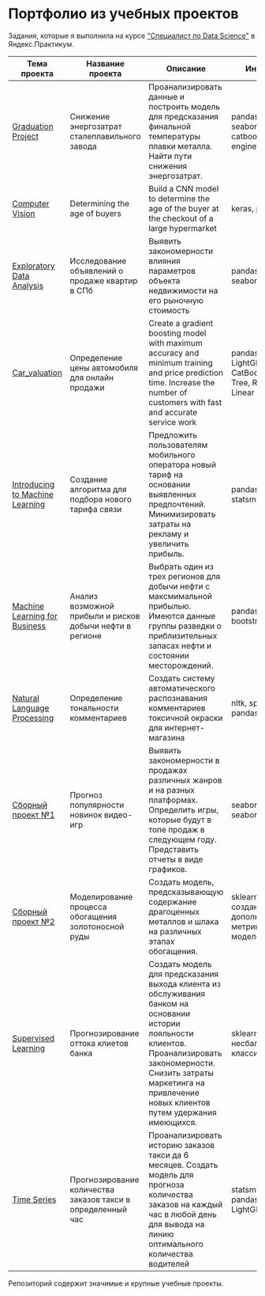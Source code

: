 # Портфолио из учебных проектов

Задания, которые я выполнила на курсе ["Специалист по Data Science"][1] в Яндекс.Практикум.  
  
| Тема проекта | Название проекта | Описание | Инструменты |
| --- | --- | --- | --- |
| [Graduation Project](https://github.com/cptcroissant/yandex_praktikum_projects/tree/master/Graduation%20Project) | Снижение энергозатрат сталеплавильного завода | Проанализировать данные и построить модель для предсказания финальной температуры плавки металла. Найти пути снижения энергозатрат. | pandas, numpy, seaborn, sklearn, catboost, EDA, feature engineering |
| [Computer Vision](https://github.com/moonkerimka/Yandex_practicum/blob/main/computer%20vision/vozrast_v2.ipynb) |  Determining the age of buyers | Build a CNN model to determine the age of the buyer at the checkout of a large hypermarket| keras, plotly, pandas |
| [Exploratory Data Analysis](https://github.com/cptcroissant/yandex_praktikum_projects/tree/master/Exploratory%20Data%20Analysis) | Исследование объявлений о продаже квартир в СПб | Выявить закономерности влияния параметров объекта недвижимости на его рыночную стоимость | pandas, matplotlib, seaborn |  
| [Car_valuation](https://github.com/moonkerimka/Yandex_practicum/blob/main/car_valuation/car_price.ipynb) | Определение цены автомобиля для онлайн продажи | Create a gradient boosting model with maximum accuracy and minimum training and price prediction time. Increase the number of customers with fast and accurate service work | pandas,  sklearn, LightGBM, XGBoost, CatBoost, Decision Tree, Random Forest, Linear Regression|  
| [Introducing to Machine Learning](https://github.com/cptcroissant/yandex_praktikum_projects/tree/master/Introduction%20to%20Machine%20Learning) | Создание алгоритма для подбора нового тарифа связи | Предложить пользователям мобильного оператора новый тариф на основании выявленных предпочтений. Минимизировать затраты на рекламу и увеличить прибыль. | pandas, sklearn, statsmodels |   
| [Machine Learning for Business](https://github.com/cptcroissant/yandex_praktikum_projects/tree/master/Machine%20Learning%20for%20Business) | Анализ возможной прибыли и рисков добычи нефти в регионе | Выбрать один из трех регионов для добычи нефти с максмимальной прибылью. Имеются данные группы разведки о приблизительных запасах нефти и состоянии месторождений. | pandas, seaborn, bootstrap |    
| [Natural Language Processing](https://github.com/cptcroissant/yandex_praktikum_projects/tree/master/NLP) | Определение тональности комментариев | Создать систему автоматического распознавания комментариев токсичной окраски для интернет-магазина | nltk, spacy, BERT, pandas, sklearn |   
| [Сборный проект №1](https://github.com/cptcroissant/yandex_praktikum_projects/tree/master/Quarterly%20project%20%231) | Прогноз популярности новинок видео-игр | Выявить закономерности в продажах различных жанров и на разных платформах. Определить игры, которые будут в топе продаж в следующем году. Представить отчеты в виде графиков. | seaborn, plotly, scipy, seaborn |   
| [Сборный проект №2](https://github.com/cptcroissant/yandex_praktikum_projects/tree/master/Quarterly%20project%20%232) | Моделирование процесса обогащения золотоносной руды | Создать модель, предсказывающую содержание драгоценных металлов и шлака на различных этапах обогащения. | sklearn, pandas, создание дополнительных метрик - скоринга моделей |  
| [Supervised Learning](https://github.com/cptcroissant/yandex_praktikum_projects/tree/master/Supervised%20learning) | Прогнозирование оттока клиетов банка | Создать модель для предсказания выхода клиента из обслуживания банком на основании истории лояльности клиентов. Проанализировать закономерности. Снизить затраты маркетинга на привлечение новых клиентов путем удержания имеющихся. | sklearn, pandas, несбалансированные классификации |  
| [Time Series](https://github.com/cptcroissant/yandex_praktikum_projects/tree/master/Time%20Series) | Прогнозирование количества заказов такси в определенный час | Проанализировать историю заказов такси да 6 месяцев. Создать модель для прогноза количества заказов на каждый час в любой день для вывода на линию оптимального количества водителей | statsmodels, sklearn, pandas, CatBoost, LightGBM, hyperopt |  

Репозиторий содержит значимые и крупные учебные проекты. 

[1]:https://praktikum.yandex.ru/profile/data-scientist/ 
